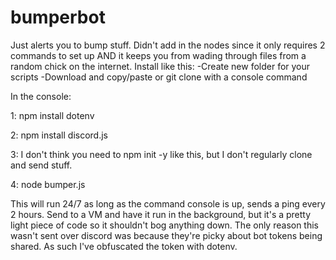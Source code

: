 # bumperbot
Just alerts you to bump stuff. Didn't add in the nodes since it only requires 2 commands to set up AND it keeps you from wading through files from a random chick on the internet. Install like this: -Create new folder for your scripts -Download and copy/paste or git clone with a console command

In the console:

1: npm install dotenv
 
2: npm install discord.js

3: I don't think you need to npm init -y like this, but I don't regularly clone and send stuff.

4: node bumper.js

This will run 24/7 as long as the command console is up, sends a ping every 2 hours. Send to a VM and have it run in the background, but it's a pretty light piece of code so it shouldn't bog anything down. 
The only reason this wasn't sent over discord was because they're picky about bot tokens being shared. As such I've obfuscated the token with dotenv.
